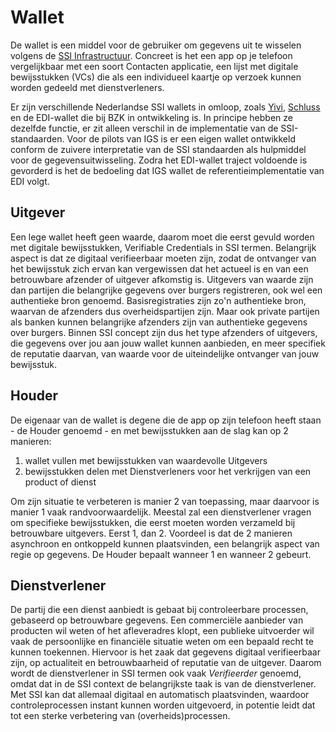 # Wallet

De wallet is een middel voor de gebruiker om gegevens uit te wisselen volgens de [SSI Infrastructuur](ssi.md "SSI").  Concreet is het een app op je telefoon vergelijkbaar met een soort Contacten applicatie, een lijst met digitale bewijsstukken (VCs) die als een individueel kaartje op verzoek kunnen worden gedeeld met dienstverleners.

Er zijn verschillende Nederlandse SSI wallets in omloop, zoals [Yivi](https://www.yivi.app/), [Schluss](https://schluss.org/nl/) en de EDI-wallet die bij BZK in ontwikkeling is. In principe hebben ze dezelfde functie, er zit alleen verschil in de implementatie van de SSI-standaarden. Voor de pilots van IGS is er een eigen wallet ontwikkeld conform de zuivere interpretatie van de SSI standaarden als hulpmiddel voor de gegevensuitwisseling. Zodra het EDI-wallet traject voldoende is gevorderd is het de bedoeling dat IGS wallet de referentieimplementatie van EDI volgt.

## Uitgever

Een lege wallet heeft geen waarde, daarom moet die eerst gevuld worden met digitale bewijsstukken, Verifiable Credentials in SSI termen. Belangrijk aspect is dat ze digitaal verifieerbaar moeten zijn, zodat de ontvanger van het bewijsstuk zich ervan kan vergewissen dat het actueel is en van een betrouwbare afzender of uitgever afkomstig is. Uitgevers van waarde zijn dan partijen die belangrijke gegevens over burgers registreren, ook wel een authentieke bron genoemd. Basisregistraties zijn zo'n authentieke bron, waarvan de afzenders dus overheidspartijen zijn. Maar ook private partijen als banken kunnen belangrijke afzenders zijn van authentieke gegevens over burgers. Binnen SSI concept zijn dus het type afzenders of uitgevers, die gegevens over jou aan jouw wallet kunnen aanbieden, en meer specifiek de reputatie daarvan, van waarde voor de uiteindelijke ontvanger van jouw bewijsstuk.

## Houder

De eigenaar van de wallet is degene die de app op zijn telefoon heeft staan - de Houder genoemd - en met bewijsstukken aan de slag kan op 2 manieren:

1. wallet vullen met bewijsstukken van waardevolle Uitgevers
2. bewijsstukken delen met Dienstverleners voor het verkrijgen van een product of dienst

Om zijn situatie te verbeteren is manier 2 van toepassing, maar daarvoor is manier 1 vaak randvoorwaardelijk. Meestal zal een dienstverlener vragen om specifieke bewijsstukken, die eerst moeten worden verzameld bij betrouwbare uitgevers. Eerst 1, dan 2. Voordeel is dat de 2 manieren asynchroon en ontkoppeld kunnen plaatsvinden, een belangrijk aspect van regie op gegevens. De Houder bepaalt wanneer 1 en wanneer 2 gebeurt.

## Dienstverlener

De partij die een dienst aanbiedt is gebaat bij controleerbare processen, gebaseerd op betrouwbare gegevens. Een commerciële aanbieder van producten wil weten of het afleveradres klopt, een publieke uitvoerder wil vaak de persoonlijke en financiële situatie weten om een bepaald recht te kunnen toekennen. Hiervoor is het zaak dat gegevens digitaal verifieerbaar zijn, op actualiteit en betrouwbaarheid of reputatie van de uitgever. Daarom wordt de dienstverlener in SSI termen ook vaak *Verifieerder* genoemd, omdat dat in de SSI context de belangrijkste taak is van de dienstverlener. Met SSI kan dat allemaal digitaal en automatisch plaatsvinden, waardoor controleprocessen instant kunnen worden uitgevoerd, in potentie leidt dat tot een sterke verbetering van (overheids)processen.
